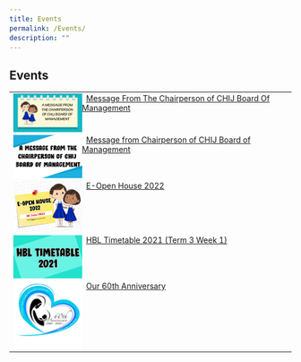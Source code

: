 ```yaml
---
title: Events
permalink: /Events/
description: ""
---
```

## Events

|                                              |
|----------------------------------------------|
| <img style="width: 25%;" src="/images/Chairpersonmessageevents.jpeg" align = "left" />&nbsp; [Message From The Chairperson of CHIJ Board Of Management](https://staging.d1qu38ykr1wc9w.amplifyapp.com/stakeholders/IJ-Board-of-Management/permalink/)                              |
| <img style="width: 25%;" src="/images/Chairpersonmessageevents2.jpeg" align = "left" />&nbsp; [Message from Chairperson of CHIJ Board of Management](https://staging.d1qu38ykr1wc9w.amplifyapp.com/stakeholders/IJ-Board-of-Management/permalink/)          |
| <img style="width: 25%;" src="/images/E-Openhousethumb.jpeg" align = "left" />&nbsp; [E-Open House 2022](https://chijourladyofgoodcounsel.moe.edu.sg/others/e-open-house-2022)            |
| <img style="width: 25%;" src="/images/HBLTimetable.jpeg" align = "left" />&nbsp; [HBL Timetable 2021 (Term 3 Week 1)](/files/HBL%202021%20T3W1.pdf)           |
| <img style="width: 25%;" src="/images/60thAnniversary.png" align = "left" />&nbsp;    [Our 60th Anniversary](https://staging.d1qu38ykr1wc9w.amplifyapp.com/school-experience/60th-Anniversary/)                         |



